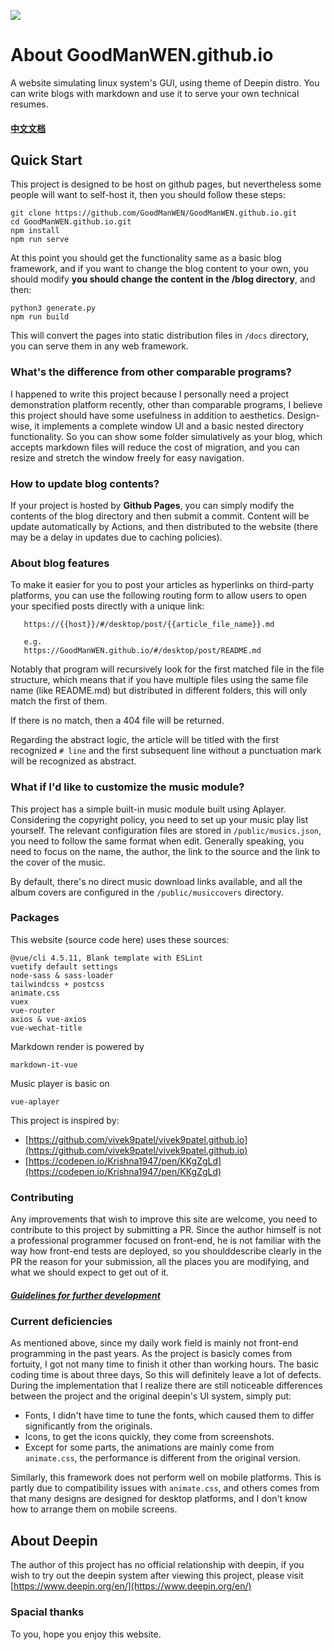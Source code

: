 ![](https://raw.githubusercontent.com/GoodManWEN/GoodManWEN.github.io/main/misc/figure.png)

# About GoodManWEN.github.io

A website simulating linux system's GUI, using theme of Deepin distro. You can write blogs with markdown and use it to serve your own technical resumes.

#### [中文文档](https://github.com/GoodManWEN/GoodManWEN.github.io/blob/main/misc/readme_chs.md)

## Quick Start
This project is designed to be host on github pages, but nevertheless some people will want to self-host it, then you should follow these steps:
```
git clone https://github.com/GoodManWEN/GoodManWEN.github.io.git
cd GoodManWEN.github.io.git
npm install
npm run serve
```
At this point you should get the functionality same as a basic blog framework, and if you want to change the blog content to your own, you should modify **you should change the content in the /blog directory**, and then:
```
python3 generate.py
npm run build
```
This will convert the pages into static distribution files in `/docs` directory, you can serve them in any web framework.

### What's the difference from other comparable programs?

I happened to write this project because I personally need a project demonstration platform recently, other than comparable programs, I believe this project should have some usefulness in addition to aesthetics. Design-wise, it implements a complete window UI and a basic nested directory functionality. So you can show some folder simulatively as your blog, which accepts markdown files will reduce the cost of migration, and you can resize and stretch the window freely for easy navigation.

### How to update blog contents?

If your project is hosted by **Github Pages**, you can simply modify the contents of the blog directory and then submit a commit. Content will be update automatically by Actions, and then distributed to the website (there may be a delay in updates due to caching policies).

### About blog features

To make it easier for you to post your articles as hyperlinks on third-party platforms, you can use the following routing form to allow users to open your specified posts directly with a unique link:
```
   https://{{host}}/#/desktop/post/{{article_file_name}}.md

   e.g.
   https://GoodManWEN.github.io/#/desktop/post/README.md
```

Notably that program will recursively look for the first matched file in the file structure, which means that if you have multiple files using the same file name (like README.md) but distributed in different folders, this will only match the first of them. 

If there is no match, then a 404 file will be returned.

Regarding the abstract logic, the article will be titled with the first recognized `# line` and the first subsequent line without a punctuation mark will be recognized as abstract.

### What if I'd like to customize the music module?

This project has a simple built-in music module built using Aplayer. Considering the copyright policy, you need to set up your music play list yourself. The relevant configuration files are stored in `/public/musics.json`, you need to follow the same format when edit. Generally speaking, you need to focus on the name, the author, the link to the source and the link to the cover of the music.

By default, there's no direct music download links available, and all the album covers are configured in the `/public/musiccovers` directory.

### Packages

This website (source code here) uses these sources:
```
@vue/cli 4.5.11, Blank template with ESLint
vuetify default settings
node-sass & sass-loader
tailwindcss + postcss
animate.css
vuex
vue-router
axios & vue-axios
vue-wechat-title
```
Markdown render is powered by 
```
markdown-it-vue
```
Music player is basic on
```
vue-aplayer
```
This project is inspired by:
- [https://github.com/vivek9patel/vivek9patel.github.io](https://github.com/vivek9patel/vivek9patel.github.io)
- [https://codepen.io/Krishna1947/pen/KKgZgLd](https://codepen.io/Krishna1947/pen/KKgZgLd)


### Contributing

Any improvements that wish to improve this site are welcome, you need to contribute to this project by submitting a PR. Since the author himself is not a professional programmer focused on front-end, he is not familiar with the way how front-end tests are deployed, so you shoulddescribe clearly in the PR the reason for your submission, all the places you are modifying, and what we should expect to get out of it.

##### [Guidelines for further development](https://github.com/GoodManWEN/GoodManWEN.github.io/blob/main/misc/Guidelines%20for%20further%20development.md)


### Current deficiencies

As mentioned above, since my daily work field is mainly not front-end programming in the past years. As the project is basicly comes from fortuity, I got not many time to finish it other than working hours. The basic coding time is about three days, So this will definitely leave a lot of defects. During the implementation that I realize there are still noticeable differences between the project and the original deepin's UI system, simply put:
- Fonts, I didn't have time to tune the fonts, which caused them to differ significantly from the originals.
- Icons, to get the icons quickly, they come from screenshots.
- Except for some parts, the animations are mainly come from `animate.css`, the performance is different from the original version.

Similarly, this framework does not perform well on mobile platforms. This is partly due to compatibility issues with `animate.css`, and others comes from that many designs are designed for desktop platforms, and I don't know how to arrange them on mobile screens.

## About Deepin

The author of this project has no official relationship with deepin, if you wish to try out the deepin system after viewing this project, please visit [https://www.deepin.org/en/](https://www.deepin.org/en/)

### Spacial thanks

To you, hope you enjoy this website.
